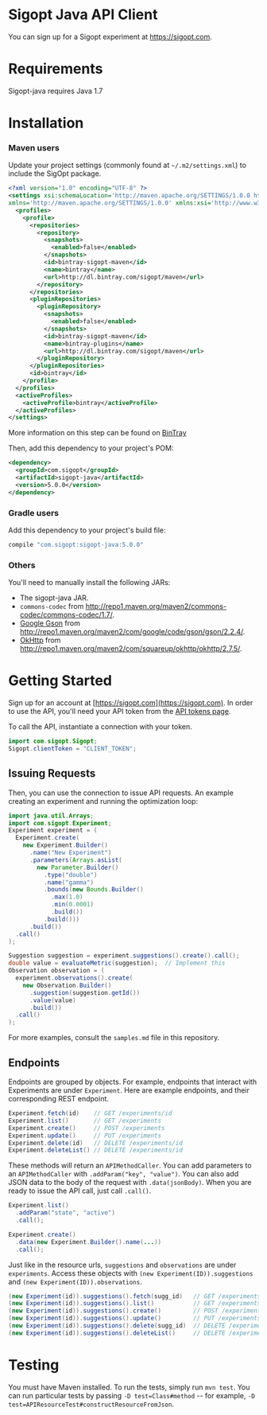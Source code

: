 # Sigopt Java API Client

You can sign up for a Sigopt experiment at https://sigopt.com.

Requirements
============

Sigopt-java requires Java 1.7

Installation
============

### Maven users

Update your project settings (commonly found at `~/.m2/settings.xml`) to include the SigOpt package.

```xml
<?xml version="1.0" encoding="UTF-8" ?>
<settings xsi:schemaLocation='http://maven.apache.org/SETTINGS/1.0.0 http://maven.apache.org/xsd/settings-1.0.0.xsd'
xmlns='http://maven.apache.org/SETTINGS/1.0.0' xmlns:xsi='http://www.w3.org/2001/XMLSchema-instance'>
  <profiles>
    <profile>
      <repositories>
        <repository>
          <snapshots>
            <enabled>false</enabled>
          </snapshots>
          <id>bintray-sigopt-maven</id>
          <name>bintray</name>
          <url>http://dl.bintray.com/sigopt/maven</url>
        </repository>
      </repositories>
      <pluginRepositories>
        <pluginRepository>
          <snapshots>
            <enabled>false</enabled>
          </snapshots>
          <id>bintray-sigopt-maven</id>
          <name>bintray-plugins</name>
          <url>http://dl.bintray.com/sigopt/maven</url>
        </pluginRepository>
      </pluginRepositories>
      <id>bintray</id>
    </profile>
  </profiles>
  <activeProfiles>
    <activeProfile>bintray</activeProfile>
  </activeProfiles>
</settings>
```

More information on this step can be found on [BinTray](https://bintray.com/sigopt/maven/sigopt-java/view)

Then, add this dependency to your project's POM:

```xml
<dependency>
  <groupId>com.sigopt</groupId>
  <artifactId>sigopt-java</artifactId>
  <version>5.0.0</version>
</dependency>
```


### Gradle users

Add this dependency to your project's build file:

```groovy
compile "com.sigopt:sigopt-java:5.0.0"
```

### Others

You'll need to manually install the following JARs:

* The sigopt-java JAR.
* `commons-codec` from <http://repo1.maven.org/maven2/commons-codec/commons-codec/1.7/>.
* [Google Gson](http://code.google.com/p/google-gson/) from <http://repo1.maven.org/maven2/com/google/code/gson/gson/2.2.4/>.
* [OkHttp](http://square.github.io/okhttp/) from <http://repo1.maven.org/maven2/com/squareup/okhttp/okhttp/2.7.5/>.

Getting Started
===============

Sign up for an account at [https://sigopt.com](https://sigopt.com).
In order to use the API, you'll need your API token from the [API tokens page](https://sigopt.com/tokens).

To call the API, instantiate a connection with your token.

```java
import com.sigopt.Sigopt;
Sigopt.clientToken = "CLIENT_TOKEN";
```

## Issuing Requests
Then, you can use the connection to issue API requests. An example creating an experiment and running the
optimization loop:

```java
import java.util.Arrays;
import com.sigopt.Experiment;
Experiment experiment = (
  Experiment.create(
    new Experiment.Builder()
      .name("New Experiment")
      .parameters(Arrays.asList(
        new Parameter.Builder()
          .type("double")
          .name("gamma")
          .bounds(new Bounds.Builder()
            .max(1.0)
            .min(0.0001)
            .build())
          .build()))
      .build())
  .call()
);

Suggestion suggestion = experiment.suggestions().create().call();
double value = evaluateMetric(suggestion);  // Implement this
Observation observation = (
  experiment.observations().create(
    new Observation.Builder()
      .suggestion(suggestion.getId())
      .value(value)
      .build())
  .call()
);
```

For more examples, consult the `samples.md` file in this repository.

## Endpoints

Endpoints are grouped by objects.
For example, endpoints that interact with Experiments are under `Experiment`.
Here are example endpoints, and their corresponding REST endpoint.

```java
Experiment.fetch(id)    // GET /experiments/id
Experiment.list()       // GET /experiments
Experiment.create()     // POST /experiments
Experiment.update()     // PUT /experiments
Experiment.delete(id)   // DELETE /experiments/id
Experiment.deleteList() // DELETE /experiments/id
```

These methods will return an `APIMethodCaller`.
You can add parameters to an `APIMethodCaller` with `.addParam("key", "value")`.
You can also add JSON data to the body of the request with `.data(jsonBody)`.
When you are ready to issue the API call, just call `.call()`.

```java
Experiment.list()
  .addParam("state", "active")
  .call();

Experiment.create()
  .data(new Experiment.Builder().name(...))
  .call();
```

Just like in the resource urls, `suggestions` and `observations` are under `experiments`.
Access these objects with `(new Experiment(ID)).suggestions` and `(new Experiment(ID)).observations`.

```java
(new Experiment(id)).suggestions().fetch(sugg_id)   // GET /experiments/id/suggestions/sugg_id
(new Experiment(id)).suggestions().list()           // GET /experiments/id/suggestions
(new Experiment(id)).suggestions().create()         // POST /experiments/id/suggestions
(new Experiment(id)).suggestions().update()         // PUT /experiments/id/suggestions
(new Experiment(id)).suggestions().delete(sugg_id)  // DELETE /experiments/id/suggestions/sugg_id
(new Experiment(id)).suggestions().deleteList()     // DELETE /experiments/id/suggestions
```

Testing
=======

You must have Maven installed. To run the tests, simply run `mvn test`. You can run particular tests by passing `-D test=Class#method` -- for example, `-D test=APIResourceTest#constructResourceFromJson`.
